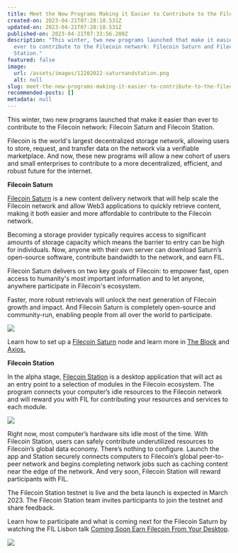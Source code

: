 ```yaml
---
title: Meet the New Programs Making it Easier to Contribute to the Filecoin Network
created-on: 2023-04-21T07:28:18.531Z
updated-on: 2023-04-21T07:28:18.531Z
published-on: 2023-04-21T07:33:56.200Z
description: "This winter, two new programs launched that make it easier than
  ever to contribute to the Filecoin network: Filecoin Saturn and Filecoin
  Station."
featured: false
image:
  url: /assets/images/12202022-saturnandstation.png
  alt: null
slug: meet-the-new-programs-making-it-easier-to-contribute-to-the-filecoin-network
recommended-posts: []
metadata: null
---
```


This winter, two new programs launched that make it easier than ever to contribute to the Filecoin network: Filecoin Saturn and Filecoin Station.

Filecoin is the world's largest decentralized storage network, allowing users to store, request, and transfer data on the network via a verifiable marketplace. And now, these new programs will allow a new cohort of users and small enterprises to contribute to a more decentralized, efficient, and robust future for the internet.

**Filecoin Saturn**

[Filecoin Saturn](https://strn.network/) is a new content delivery network that will help scale the Filecoin network and allow Web3 applications to quickly retrieve content, making it both easier and more affordable to contribute to the Filecoin network.

Becoming a storage provider typically requires access to significant amounts of storage capacity which means the barrier to entry can be high for individuals. Now, anyone with their own server can download Saturn’s open-source software, contribute bandwidth to the network, and earn FIL.

Filecoin Saturn delivers on two key goals of Filecoin: to empower fast, open access to humanity's most important information and to let anyone, anywhere participate in Filecoin's ecosystem.

Faster, more robust retrievals will unlock the next generation of Filecoin growth and impact. And Filecoin Saturn is completely open-source and community-run, enabling people from all over the world to participate.

![](/assets/images/643e68c395dde7170b2b8771_screen-shot-2023-01-05-at-12-01-41-pm.png)

Learn how to set up a [Filecoin Saturn](https://strn.network/) node and learn more in [The Block](https://www.theblock.co/post/180450/filecoin-releases-new-content-delivery-network-called-saturn) and [Axios.](https://www.axios.com/newsletters/axios-crypto-db0eb110-3321-4160-b08f-93f104c5700a.html?utm_source=newsletter&utm_medium=email&utm_campaign=newsletter_axioscryptocurrency&stream=business)

**Filecoin Station**

In the alpha stage, [Filecoin Station](https://www.filstation.app/) is a desktop application that will act as an entry point to a selection of modules in the Filecoin ecosystem. The program connects your computer’s idle resources to the Filecoin network and will reward you with FIL for contributing your resources and services to each module.

![](/assets/images/643e68c395dde737e42b876f_screen-shot-2023-01-05-at-12-03-28-pm.png)

Right now, most computer’s hardware sits idle most of the time. With Filecoin Station, users can safely contribute underutilized resources to Filecoin’s global data economy. There’s nothing to configure. Launch the app and Station securely connects computers to Filecoin’s global peer-to-peer network and begins completing network jobs such as caching content near the edge of the network. And very soon, Filecoin Station will reward participants with FIL.

The Filecoin Station testnet is live and the beta launch is expected in March 2023. The Filecoin Station team invites participants to join the testnet and share feedback.

Learn how to participate and what is coming next for the Filecoin Saturn by watching the FIL Lisbon talk [Coming Soon Earn Filecoin From Your Desktop](https://www.youtube.com/watch?v=GzDkm1Kscqk&list=PLp3zrT1ewY0kWhcrnEWz1r3r2k97TjPz2&index=8).

![](/assets/images/643e68c395dde74c7b2b8770_screen-shot-2023-01-05-at-12-05-03-pm.png)
